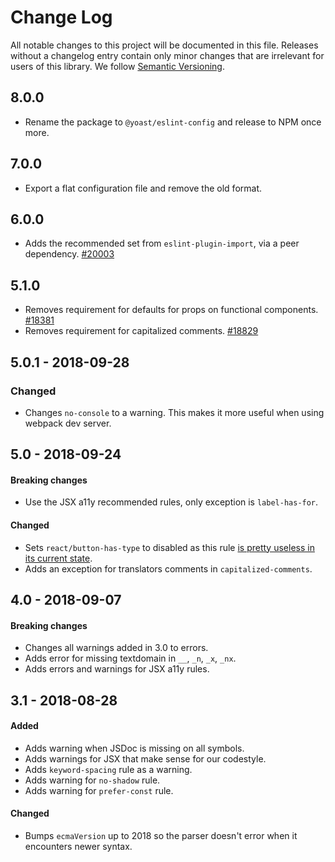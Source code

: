 # Change Log

All notable changes to this project will be documented in this file. Releases without a changelog entry contain only minor changes that are irrelevant for users of this library.
We follow [Semantic Versioning](http://semver.org/).

## 8.0.0

* Rename the package to `@yoast/eslint-config` and release to NPM once more.

## 7.0.0

* Export a flat configuration file and remove the old format.

## 6.0.0

* Adds the recommended set from `eslint-plugin-import`, via a peer dependency. [#20003](https://github.com/Yoast/wordpress-seo/pull/20003)

## 5.1.0

* Removes requirement for defaults for props on functional components. [#18381](https://github.com/Yoast/wordpress-seo/pull/18381)
* Removes requirement for capitalized comments. [#18829](https://github.com/Yoast/wordpress-seo/pull/18829)

## 5.0.1 - 2018-09-28

### Changed

* Changes `no-console` to a warning. This makes it more useful when using webpack dev server.

## 5.0 - 2018-09-24

#### Breaking changes

* Use the JSX a11y recommended rules, only exception is `label-has-for`.

#### Changed

* Sets `react/button-has-type` to disabled as this rule [is pretty useless in its current state](https://github.com/yannickcr/eslint-plugin-react/issues/1555).
* Adds an exception for translators comments in `capitalized-comments`.

## 4.0 - 2018-09-07

#### Breaking changes

* Changes all warnings added in 3.0 to errors.
* Adds error for missing textdomain in `__`, `_n`, `_x`, `_nx`.
* Adds errors and warnings for JSX a11y rules.

##  3.1 - 2018-08-28

#### Added

* Adds warning when JSDoc is missing on all symbols.
* Adds warnings for JSX that make sense for our codestyle.
* Adds `keyword-spacing` rule as a warning.
* Adds warning for `no-shadow` rule.
* Adds warning for `prefer-const` rule.

#### Changed

* Bumps `ecmaVersion` up to 2018 so the parser doesn't error when it encounters newer syntax.
